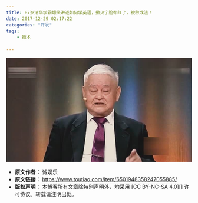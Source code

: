 ```yaml
---
title: 87岁清华学霸爆笑讲述如何学英语，撒贝宁脸都红了，被秒成渣！
date: 2017-12-29 02:17:22
categories: "开发"
tags:
	- 技术

---
```


[![IFMQ-AIRJ-3AEJ.jpg][]][IFMQ-AIRJ-3AEJ.jpg 1]


[IFMQ-AIRJ-3AEJ.jpg]: static/resources/crawler/IFMQ-AIRJ-3AEJ.jpg
[IFMQ-AIRJ-3AEJ.jpg 1]: static/resources/crawler/2AYI-NMQY-R6ZM.mp4
 *  **原文作者：** 诚娱乐
 *  **原文链接：** https://www.toutiao.com/item/6501948358247055885/
 *  **版权声明：** 本博客所有文章除特别声明外，均采用 [CC BY-NC-SA 4.0][] 许可协议。转载请注明出处。
